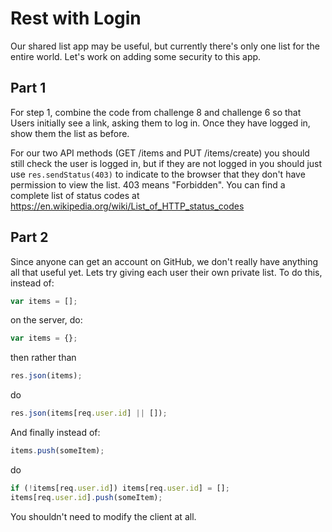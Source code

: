 # Rest with Login

Our shared list app may be useful, but currently there's only one list for the entire world.  Let's work on adding some security to this app.

## Part 1

For step 1, combine the code from challenge 8 and challenge 6 so that Users initially see a link, asking them to log in.  Once they have logged in, show them the list as before.

For our two API methods (GET /items and PUT /items/create) you should still check the user is logged in, but if they are not logged in you should just use `res.sendStatus(403)` to indicate to the browser that they don't have permission to view the list.  403 means "Forbidden".  You can find a complete list of status codes at https://en.wikipedia.org/wiki/List_of_HTTP_status_codes

## Part 2

Since anyone can get an account on GitHub, we don't really have anything all that useful yet.  Lets try giving each user their own private list.  To do this, instead of:

```js
var items = [];
```

on the server, do:

```js
var items = {};
```

then rather than

```js
res.json(items);
```

do

```js
res.json(items[req.user.id] || []);
```

And finally instead of:

```js
items.push(someItem);
```

do

```js
if (!items[req.user.id]) items[req.user.id] = [];
items[req.user.id].push(someItem);
```

You shouldn't need to modify the client at all.
